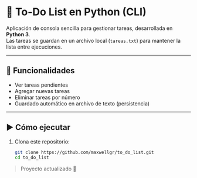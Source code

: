 # 📝 To-Do List en Python (CLI)

Aplicación de consola sencilla para gestionar tareas, desarrollada en **Python 3**.  
Las tareas se guardan en un archivo local (`tareas.txt`) para mantener la lista entre ejecuciones.

---

## 🚀 Funcionalidades
- Ver tareas pendientes
- Agregar nuevas tareas
- Eliminar tareas por número
- Guardado automático en archivo de texto (persistencia)

---

## ▶️ Cómo ejecutar
1. Clona este repositorio:
   ```bash
   git clone https://github.com/maxwellgr/to_do_list.git
   cd to_do_list
> Proyecto actualizado 🚀